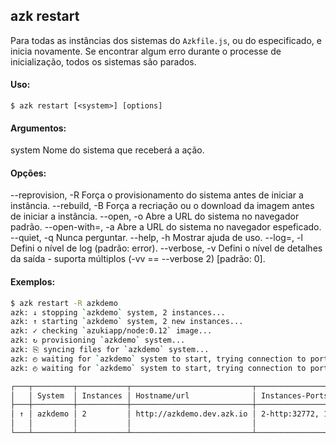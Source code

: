 ## azk restart

  Para todas as instâncias dos sistemas do `Azkfile.js`, ou do especificado, e inicia novamente. Se encontrar algum erro durante o processe de inicialização, todos os sistemas são parados.

#### Uso:

    $ azk restart [<system>] [options]

#### Argumentos:

  system                    Nome do sistema que receberá a ação.

#### Opções:

  --reprovision, -R         Força o provisionamento do sistema antes de iniciar a instância.
  --rebuild, -B             Força a recriação ou o download da imagem antes de iniciar a instância.
  --open, -o                Abre a URL do sistema no navegador padrão.
  --open-with=<app>, -a     Abre a URL do sistema no navegador espeficado.
  --quiet, -q               Nunca perguntar.
  --help, -h                Mostrar ajuda de uso.
  --log=<level>, -l         Defini o nível de log (padrão: error).
  --verbose, -v             Defini o nível de detalhes da saída - suporta múltiplos (-vv == --verbose 2) [padrão: 0].

#### Exemplos:

```sh
$ azk restart -R azkdemo
azk: ↓ stopping `azkdemo` system, 2 instances...
azk: ↑ starting `azkdemo` system, 2 new instances...
azk: ✓ checking `azukiapp/node:0.12` image...
azk: ↻ provisioning `azkdemo` system...
azk: ⎘ syncing files for `azkdemo` system...
azk: ◴ waiting for `azkdemo` system to start, trying connection to port http/tcp...
azk: ◴ waiting for `azkdemo` system to start, trying connection to port http/tcp...

┌───┬─────────┬───────────┬───────────────────────────┬────────────────────────────┬───────────────────┐
│   │ System  │ Instances │ Hostname/url              │ Instances-Ports            │ Provisioned       │
├───┼─────────┼───────────┼───────────────────────────┼────────────────────────────┼───────────────────┤
│ ↑ │ azkdemo │ 2         │ http://azkdemo.dev.azk.io │ 2-http:32772, 1-http:32771 │ a few seconds ago │
│   │         │           │                           │                            │                   │
└───┴─────────┴───────────┴───────────────────────────┴────────────────────────────┴───────────────────┘
```
